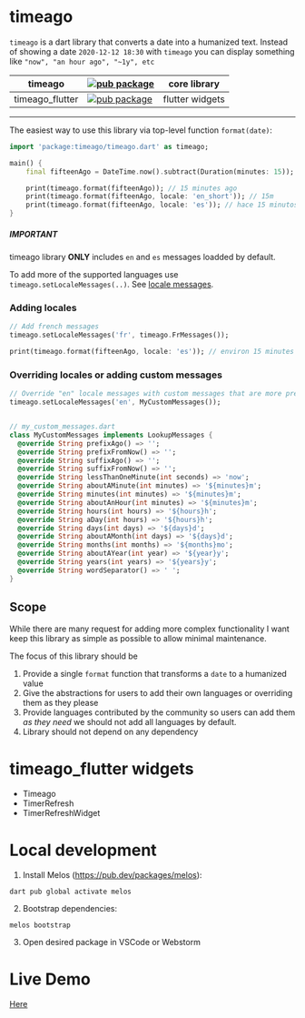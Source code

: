 # timeago

`timeago` is a dart library that converts a date into a humanized text. Instead of showing a date  `2020-12-12 18:30`  with `timeago` you can display something like `"now", "an hour ago", "~1y", etc`

| timeago         | [![pub package](https://img.shields.io/pub/v/timeago.svg?label=timeago&color=blue)](https://pub.dartlang.org/packages/timeago)                         | core library    |
|-----------------|--------------------------------------------------------------------------------------------------------------------------------------------------------|-----------------|
| timeago_flutter | [![pub package](https://img.shields.io/pub/v/timeago_flutter.svg?label=timeago_flutter&color=blue)](https://pub.dartlang.org/packages/timeago_flutter) | flutter widgets |

---




The easiest way to use this library via top-level function `format(date)`:

```dart
import 'package:timeago/timeago.dart' as timeago;

main() {
    final fifteenAgo = DateTime.now().subtract(Duration(minutes: 15));

    print(timeago.format(fifteenAgo)); // 15 minutes ago
    print(timeago.format(fifteenAgo, locale: 'en_short')); // 15m
    print(timeago.format(fifteenAgo, locale: 'es')); // hace 15 minutos
}
```

##### IMPORTANT

timeago library **ONLY** includes `en` and `es` messages loadded by default.

To add more of the supported languages use `timeago.setLocaleMessages(..)`. See [locale messages](packages/timeago/lib/src/messages).

### Adding locales

```dart
// Add french messages
timeago.setLocaleMessages('fr', timeago.FrMessages());

print(timeago.format(fifteenAgo, locale: 'es')); // environ 15 minutes
```

### Overriding locales or adding custom messages

```dart
// Override "en" locale messages with custom messages that are more precise and short
timeago.setLocaleMessages('en', MyCustomMessages());


// my_custom_messages.dart
class MyCustomMessages implements LookupMessages {
  @override String prefixAgo() => '';
  @override String prefixFromNow() => '';
  @override String suffixAgo() => '';
  @override String suffixFromNow() => '';
  @override String lessThanOneMinute(int seconds) => 'now';
  @override String aboutAMinute(int minutes) => '${minutes}m';
  @override String minutes(int minutes) => '${minutes}m';
  @override String aboutAnHour(int minutes) => '${minutes}m';
  @override String hours(int hours) => '${hours}h';
  @override String aDay(int hours) => '${hours}h';
  @override String days(int days) => '${days}d';
  @override String aboutAMonth(int days) => '${days}d';
  @override String months(int months) => '${months}mo';
  @override String aboutAYear(int year) => '${year}y';
  @override String years(int years) => '${years}y';
  @override String wordSeparator() => ' ';
}

```

## Scope

While there are many request for adding more complex functionality I want keep this library as simple as possible to allow minimal maintenance.

The focus of this library should be

1. Provide a single `format` function that transforms a `date` to a humanized value
2. Give the abstractions for users to add their own languages or overriding them as they please
3. Provide languages contributed by the community so users can add them _as they need_ we should not add all languages by default.
4. Library should not depend on any dependency

# timeago_flutter widgets

- Timeago
- TimerRefresh
- TimerRefreshWidget

# Local development

1. Install Melos (https://pub.dev/packages/melos):

`dart pub global activate melos`

2. Bootstrap dependencies:

`melos bootstrap`

3. Open desired package in VSCode or Webstorm

# Live Demo

[Here](http://andresaraujo.github.io/timeago.dart/)

